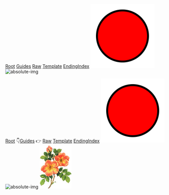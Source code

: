 [Root](./)
[Guides](./guides.md#with-anchor)
[Raw](./one-level/raw.html)
[Template](./template.njk)
[EndingIndex](./rules/tabindex.md)
![my-img](./images/my-img.svg)
![absolute-img](/images/my-img.svg)

<div>
  <a href="./">Root</a>
  👇<a href="./guides.md#with-anchor">Guides</a>
  👉 <a href="./one-level/raw.html">Raw</a>
  <a href="./template.njk">Template</a>
  <a href="./rules/tabindex.md">EndingIndex</a>
  <img src="./images/my-img.svg" alt="my-img">
  <img src="/images/my-img.svg" alt="absolute-img">
  <picture>
    <source media="(min-width:465px)" srcset="./images/picture-min-465.jpg">
    <img src="./images/picture-fallback.jpg" alt="Fallback" style="width:auto;">
  </picture>
</div>
